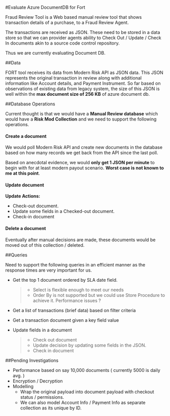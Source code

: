 #Evaluate Azure DocumentDB for Fort  

Fraud Review Tool is a Web based manual review tool that shows transaction details of a purchase, to a Fraud Review Agent.

The transactions are received as JSON. These need to be stored in a data store so that we can provider agents ability to Check Out / Update / Check In documents akin to a source code control repository. 

Thus we are currently evaluating Document DB.

##Data

FORT tool receives its data from Modern Risk API as JSON data. This JSON represents the original transaction in review along with additional information like Account details, and Payment Instrument. So far based on observations of existing data from legacy system, the size of this JSON is well within the **max document size of 256 KB** of azure document db.

##Database Operations

Current thought is that we would have a  **Manual Review database** which would have a **Risk Mod Collection** and we need to support the following operations. 

#### <i class="icon-file"></i> Create a document

We would poll Modern Risk API and create new documents in the database based on how many records we get back from the API since the last poll. 

Based on anecdotal evidence, we would **only get 1 JSON per minute** to begin with for at least modern payout scenario. **Worst case is not known to me at this point**.

#### <i class="icon-upload"></i>Update document
  **Update Actions:**
   - Check-out document.  
   - Update some fields in a Checked-out document. 
   - Check-in document  

#### <i class="icon-trash"></i> Delete a document

Eventually after manual decisions are made, these documents would be moved out of this collection / deleted. 

##Queries

Need to support the following queries in an efficient manner as the response times are very important for us.  

- Get the top 1 document ordered by SLA date field. 
    > - Select is flexible enough to meet our needs
    > - Order By is not supported but we could use Store Procedure to achieve it. Performance issues ?  
    
- Get a list of transactions (brief data) based on filter criteria
- Get a  transaction document given a key field value  

- Update fields in a document  
   > - Check out document 
   > - Update decision by updating some fields in the JSON.  
   > - Check in document  

##Pending Investigations
 - Performance based on say 10,000 documents ( currently 5000 is daily avg. )
 - Encryption / Decryption 
 - Modelling 
   - Wrap the original payload into document payload with checkout status / permissions.
   - We can also model Account Info / Payment Info as separate collection as its unique by ID.
